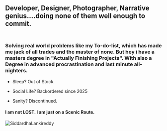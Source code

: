 <h2>Developer, Designer, Photographer, Narrative genius....doing none of them well enough to commit. <br></br>

<h3>Solving real world problems like my To-do-list, which has made me jack of all trades and the master of none. But hey i have a masters degree in "Actually Finishing Projects". With also a Degree in advanced procrastination and last minute all-nighters.</h3>

- Sleep? Out of Stock.

- Social Life? Backordered since 2025

- Sanity? Discontinued.

<h4>I am not LOST. I am just on a Scenic Route.</h4>


<p><img align="left" src="https://github-readme-stats.vercel.app/api/top-langs?username=Siddardha21&show_icons=true&locale=en&layout=compact" alt="SiddardhaLankireddy" /></p>

